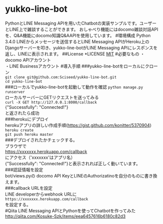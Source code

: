 # yukko-line-bot
PythonとLINE Messaging APIを用いたChatbotの実装サンプルです。ユーザーとLINE上で雑談することができます。
おしゃべり機能にはdocomo雑談対話APIを、Q&A機能にdocomo知識Q&AAPIを使用しています。
#環境構成
Python 3.4.0
LINEからメッセージを送信するとLINE Messaging APIがHeroku上のDjangoサーバーを叩き、yukko-line-botがLINE Messaging APIにレスポンスを返し、LINEに表示されます。
##License
*LICENSE
[MIT](https://github.com/Sciseed/yukko-line-bot/blob/master/LICENSE.txt)
#必要なもの
・docomo APIアカウント  
・LINE Businessアカウント
#導入手順
###yukko-line-botをローカルにクローン  
`git clone git@github.com:Sciseed/yukko-line-bot.git`  
`cd yukko-line-bot`  
###ローカルでyukko-line-botを起動して動作を確認
`python manage.py runserver`  
ローカルサーバーにGETリクエストを送ってみる  
`curl -X GET http://127.0.0.1:8000/callback`  
{"Successfully": "Connected!"}  
と返されたら成功  
###herokuにデプロイ  
herokuアプリの詳しい作成手順(https://gist.github.com/konitter/5370904)
`heroku create`  
`git push heroku master`  
###デプロイされたかチェックする。  
ブラウザで  
https://xxxxxxx.herokuapp.com/callback  
にアクセス（'xxxxxxx'はアプリ名）  
{"Successfully": "Connected!"}と表示されれば正しく動いています。  
###認証情報を設定  
bot/views.pyの
docomo API KeyとLINEのAuthorizatinoを自分のものに書き換えます。  
###callback URLを設定  
LINE developerからwebhook URLに  
`https://xxxxxxx.herokuapp.com/callback`  
を設定する。  
#Qiita
LINE Messaging APIとPythonを使ってChatbotを作ってみた  
http://qiita.com/Kosuke-Szk/items/eea6457616b6180c82d3